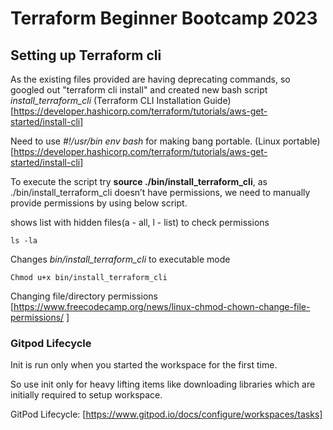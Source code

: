 # Terraform Beginner Bootcamp 2023

## Setting up Terraform cli

As the existing files provided are having deprecating commands, so googled out "terraform cli install" and created new bash script *install_terraform_cli*
(Terraform CLI Installation Guide)[https://developer.hashicorp.com/terraform/tutorials/aws-get-started/install-cli]

Need to use *#!/usr/bin env bash* for making bang portable.
(Linux portable)[https://developer.hashicorp.com/terraform/tutorials/aws-get-started/install-cli]

To execute the script try **source ./bin/install_terraform_cli**, as ./bin/install_terraform_cli doesn’t have permissions, we need to manually provide permissions by using below script.

shows list with hidden files(a - all, l - list) to check permissions
```
ls -la
```

Changes *bin/install_terraform_cli* to executable mode
```
Chmod u+x bin/install_terraform_cli
```
Changing file/directory permissions [https://www.freecodecamp.org/news/linux-chmod-chown-change-file-permissions/ ]

### Gitpod Lifecycle

Init is run only when you started the workspace for the first time.

So use init only for heavy lifting items like downloading libraries which are initially required to setup workspace.

GitPod Lifecycle: [https://www.gitpod.io/docs/configure/workspaces/tasks]
